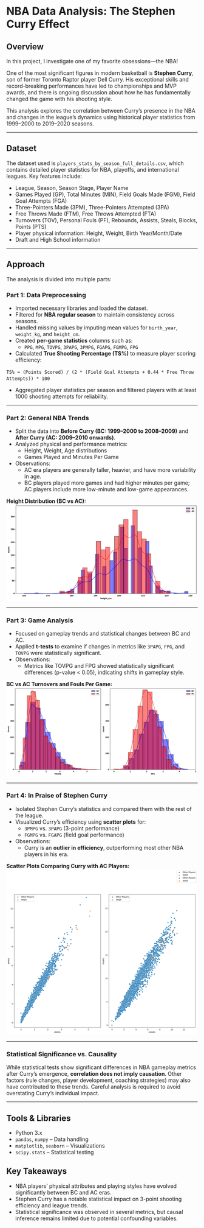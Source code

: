 # NBA Data Analysis: The Stephen Curry Effect

## Overview
In this project, I investigate one of my favorite obsessions—the NBA!  

One of the most significant figures in modern basketball is **Stephen Curry**, son of former Toronto Raptor player Dell Curry. His exceptional skills and record-breaking performances have led to championships and MVP awards, and there is ongoing discussion about how he has fundamentally changed the game with his shooting style.  

This analysis explores the correlation between Curry’s presence in the NBA and changes in the league’s dynamics using historical player statistics from 1999–2000 to 2019–2020 seasons.

---

## Dataset
The dataset used is `players_stats_by_season_full_details.csv`, which contains detailed player statistics for NBA, playoffs, and international leagues. Key features include:

- League, Season, Season Stage, Player Name  
- Games Played (GP), Total Minutes (MIN), Field Goals Made (FGM), Field Goal Attempts (FGA)  
- Three-Pointers Made (3PM), Three-Pointers Attempted (3PA)  
- Free Throws Made (FTM), Free Throws Attempted (FTA)  
- Turnovers (TOV), Personal Fouls (PF), Rebounds, Assists, Steals, Blocks, Points (PTS)  
- Player physical information: Height, Weight, Birth Year/Month/Date  
- Draft and High School information  

---

## Approach
The analysis is divided into multiple parts:

### Part 1: Data Preprocessing
- Imported necessary libraries and loaded the dataset.
- Filtered for **NBA regular season** to maintain consistency across seasons.
- Handled missing values by imputing mean values for `birth_year`, `weight_kg`, and `height_cm`.
- Created **per-game statistics** columns such as:
  - `PPG`, `MPG`, `TOVPG`, `3PAPG`, `3PMPG`, `FGAPG`, `FGMPG`, `FPG`
- Calculated **True Shooting Percentage (TS%)** to measure player scoring efficiency:

`TS% = (Points Scored) / (2 * (Field Goal Attempts + 0.44 * Free Throw Attempts)) * 100`

- Aggregated player statistics per season and filtered players with at least 1000 shooting attempts for reliability.

---

### Part 2: General NBA Trends
- Split the data into **Before Curry (BC: 1999–2000 to 2008–2009)** and **After Curry (AC: 2009–2010 onwards)**.
- Analyzed physical and performance metrics:
  - Height, Weight, Age distributions
  - Games Played and Minutes Per Game
- Observations:
  - AC era players are generally taller, heavier, and have more variability in age.
  - BC players played more games and had higher minutes per game; AC players include more low-minute and low-game appearances.

**Height Distribution (BC vs AC):**  
![Height Comparison](https://github.com/D1Massacre007/NBA-Analytics/blob/efead3302a659b603b6f4028545705d01475113b/output1.png)

---

### Part 3: Game Analysis
- Focused on gameplay trends and statistical changes between BC and AC.
- Applied **t-tests** to examine if changes in metrics like `3PAPG`, `FPG`, and `TOVPG` were statistically significant.
- Observations:
  - Metrics like TOVPG and FPG showed statistically significant differences (p-value < 0.05), indicating shifts in gameplay style.

**BC vs AC Turnovers and Fouls Per Game:**  
![TOVPG and FPG Comparison](https://github.com/D1Massacre007/NBA-Analytics/blob/efead3302a659b603b6f4028545705d01475113b/output6.png)

---

### Part 4: In Praise of Stephen Curry
- Isolated Stephen Curry’s statistics and compared them with the rest of the league.
- Visualized Curry’s efficiency using **scatter plots** for:
  - `3PMPG` vs. `3PAPG` (3-point performance)
  - `FGMPG` vs. `FGAPG` (field goal performance)
- Observations:
  - Curry is an **outlier in efficiency**, outperforming most other NBA players in his era.

**Scatter Plots Comparing Curry with AC Players:**  
![Curry vs AC Players](https://github.com/D1Massacre007/NBA-Analytics/blob/efead3302a659b603b6f4028545705d01475113b/output7.png)

---

### Statistical Significance vs. Causality
While statistical tests show significant differences in NBA gameplay metrics after Curry’s emergence, **correlation does not imply causation**. Other factors (rule changes, player development, coaching strategies) may also have contributed to these trends. Careful analysis is required to avoid overstating Curry’s individual impact.

---

## Tools & Libraries
- Python 3.x  
- `pandas`, `numpy` – Data handling  
- `matplotlib`, `seaborn` – Visualizations  
- `scipy.stats` – Statistical testing  
 


## Key Takeaways
- NBA players’ physical attributes and playing styles have evolved significantly between BC and AC eras.  
- Stephen Curry has a notable statistical impact on 3-point shooting efficiency and league trends.  
- Statistical significance was observed in several metrics, but causal inference remains limited due to potential confounding variables.  

